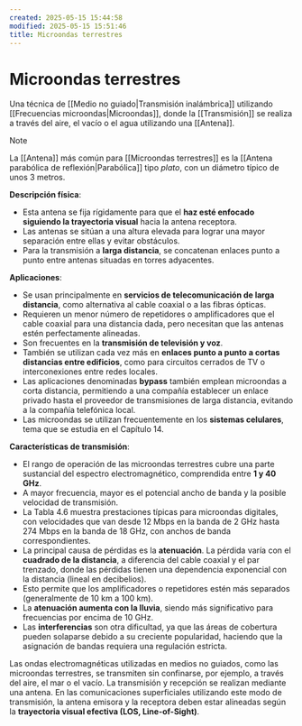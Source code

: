 ```yaml
---
created: 2025-05-15 15:44:58
modified: 2025-05-15 15:51:46
title: Microondas terrestres
---
```


# Microondas terrestres

Una técnica de [[Medio no guiado|Transmisión inalámbrica]] utilizando [[Frecuencias microondas|Microondas]], donde la [[Transmisión]] se realiza a través del aire, el vacío o el agua utilizando una [[Antena]].

> [!note]
> La [[Antena]] más común para [[Microondas terrestres]] es la [[Antena parabólica de reflexión|Parabólica]] tipo *plato*, con un diámetro típico de unos 3 metros.

**Descripción física**:

- Esta antena se fija rígidamente para que el **haz esté enfocado siguiendo la trayectoria visual** hacia la antena receptora.
- Las antenas se sitúan a una altura elevada para lograr una mayor separación entre ellas y evitar obstáculos.
- Para la transmisión a **larga distancia**, se concatenan enlaces punto a punto entre antenas situadas en torres adyacentes.

**Aplicaciones**:

- Se usan principalmente en **servicios de telecomunicación de larga distancia**, como alternativa al cable coaxial o a las fibras ópticas.
- Requieren un menor número de repetidores o amplificadores que el cable coaxial para una distancia dada, pero necesitan que las antenas estén perfectamente alineadas.
- Son frecuentes en la **transmisión de televisión y voz**.
- También se utilizan cada vez más en **enlaces punto a punto a cortas distancias entre edificios**, como para circuitos cerrados de TV o interconexiones entre redes locales.
- Las aplicaciones denominadas **bypass** también emplean microondas a corta distancia, permitiendo a una compañía establecer un enlace privado hasta el proveedor de transmisiones de larga distancia, evitando a la compañía telefónica local.
- Las microondas se utilizan frecuentemente en los **sistemas celulares**, tema que se estudia en el Capítulo 14.

**Características de transmisión**:

- El rango de operación de las microondas terrestres cubre una parte sustancial del espectro electromagnético, comprendida entre **1 y 40 GHz**.
- A mayor frecuencia, mayor es el potencial ancho de banda y la posible velocidad de transmisión.
- La Tabla 4.6 muestra prestaciones típicas para microondas digitales, con velocidades que van desde 12 Mbps en la banda de 2 GHz hasta 274 Mbps en la banda de 18 GHz, con anchos de banda correspondientes.
- La principal causa de pérdidas es la **atenuación**. La pérdida varía con el **cuadrado de la distancia**, a diferencia del cable coaxial y el par trenzado, donde las pérdidas tienen una dependencia exponencial con la distancia (lineal en decibelios).
- Esto permite que los amplificadores o repetidores estén más separados (generalmente de 10 km a 100 km).
- La **atenuación aumenta con la lluvia**, siendo más significativo para frecuencias por encima de 10 GHz.
- Las **interferencias** son otra dificultad, ya que las áreas de cobertura pueden solaparse debido a su creciente popularidad, haciendo que la asignación de bandas requiera una regulación estricta.

Las ondas electromagnéticas utilizadas en medios no guiados, como las microondas terrestres, se transmiten sin confinarse, por ejemplo, a través del aire, el mar o el vacío. La transmisión y recepción se realizan mediante una antena. En las comunicaciones superficiales utilizando este modo de transmisión, la antena emisora y la receptora deben estar alineadas según la **trayectoria visual efectiva (LOS, Line-of-Sight)**.
